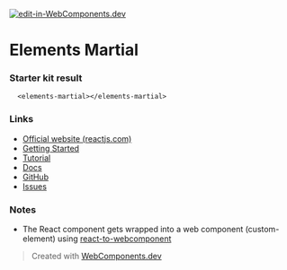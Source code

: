 [![edit-in-WebComponents.dev](https://webcomponents.dev/assets/ext/edit_in_wcd.svg)](https://webcomponents.dev/edit/GuYxVE8cyxslRbSpjhDi)

# Elements Martial

### Starter kit result

```showcase
  <elements-martial></elements-martial>
```

### Links

- [Official website (reactjs.com)](https://reactjs.org)
- [Getting Started](https://reactjs.org/docs/getting-started.html)
- [Tutorial](https://reactjs.org/tutorial/tutorial.html)
- [Docs](https://reactjs.org/docs/react-api.html)
- [GitHub](https://github.com/facebook/react)
- [Issues](https://github.com/facebook/react/issues)

### Notes

- The React component gets wrapped into a web component (custom-element) using [react-to-webcomponent](https://github.com/bitovi/react-to-webcomponent)

> Created with [WebComponents.dev](https://webcomponents.dev)
